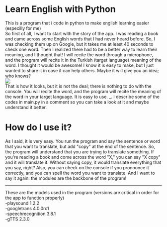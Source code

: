 # Learn English with Python
This is a program that i code in python to make english learning easier (especilly for me)<br>
So first of all, I want to start with the story of the app. I was reading a book and came across some English words that I had never heard before. So, I was checking them up on Google, but it takes me at least 40 seconds to check one word. Then I realized there had to be a better way to learn their meaning, and I thought that!
I will recite the word through a microphone, and the program will recite it in the Turkish (target language) meaning of the word. I thought it would be awesome!
I know it is easy to make, but I just wanted to share it in case it can help others. Maybe it will give you an idea; who knows?<br>
![](https://i.hizliresim.com/oxinsl3.PNG)<br>
That is how it looks, but it is not the deal; there is nothing to do with the console. You will recite the word, and the program will recite the meaning of the word in your target language. It is easy to use. _.
I describe some of the codes in main.py in a comment so you can take a look at it and maybe understand it better.
# How do I use it? <br>
As I said, it is very easy. You run the program and say the sentence or word that you want to translate, but add "copy" at the end of the sentence. So, the program will understand that you are trying to translate something.
If you're reading a book and come across the word "X," you can say "X copy" and it will translate it. Without saying copy, it would translate everything that you say, right?
Also, you can check on the console if you pronounce it correctly, and you can spell the word you want to translate.
And I want to say it again: the modules are the backbone of the program!
<hr>
These are the models used in the program (versions are critical in order for the app to function properly) <br>
-playsound 1.2.2<br>
-googletrans 4.0.0rc1<br>
-speechrecognition 3.8.1<br>
-gTTS 2.3.0
